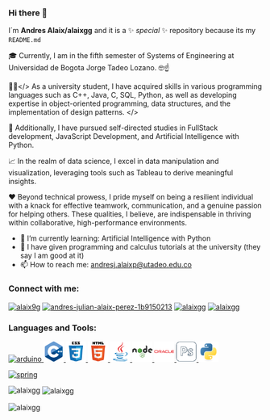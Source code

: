 ### Hi there 👋


I´m **Andres Alaix/alaixgg** and it is a ✨ _special_ ✨ repository because its my  `README.md`

🎓 Currently, I am in the fifth semester of Systems of Engineering at Universidad de Bogota Jorge Tadeo Lozano. 🤓☝️ 

👨‍💻</> As a university student, I have acquired skills in various programming languages such as C++, Java, C, SQL, Python, as well as developing expertise in object-oriented programming, data structures, and the implementation of design patterns. </> 

🧠 Additionally, I have pursued self-directed studies in FullStack development, JavaScript Development, and Artificial Intelligence with Python.  


📈 In the realm of data science, I excel in data manipulation and visualization, leveraging tools such as Tableau to derive meaningful insights.

❤️ Beyond technical prowess, I pride myself on being a resilient individual with a knack for effective teamwork, communication, and a genuine passion for helping others. These qualities, I believe, are indispensable in thriving within collaborative, high-performance environments.

- 🌱 I’m currently learning: Artificial Intelligence with Python
- 📖 I have given programming and calculus tutorials at the university (they say I am good at it)
- 📫 How to reach me: andresj.alaixp@utadeo.edu.co

<h3 align="left">Connect with me:</h3>
<p align="left">
<a href="https://twitter.com/alaix9g" target="blank"><img align="center" src="https://raw.githubusercontent.com/rahuldkjain/github-profile-readme-generator/master/src/images/icons/Social/twitter.svg" alt="alaix9g" height="30" width="40" /></a>
<a href="https://linkedin.com/in/andres-julian-alaix-perez-1b9150213" target="blank"><img align="center" src="https://raw.githubusercontent.com/rahuldkjain/github-profile-readme-generator/master/src/images/icons/Social/linked-in-alt.svg" alt="andres-julian-alaix-perez-1b9150213" height="30" width="40" /></a>
<a href="https://instagram.com/alaixgg" target="blank"><img align="center" src="https://raw.githubusercontent.com/rahuldkjain/github-profile-readme-generator/master/src/images/icons/Social/instagram.svg" alt="alaixgg" height="30" width="40" /></a>
<a href="https://discord.gg/alaixgg" target="blank"><img align="center" src="https://raw.githubusercontent.com/rahuldkjain/github-profile-readme-generator/master/src/images/icons/Social/discord.svg" alt="alaixgg" height="30" width="40" /></a>
</p>

<h3 align="left">Languages and Tools:</h3>
<p align="left"> <a href="https://www.arduino.cc/" target="_blank" rel="noreferrer"> <img src="https://cdn.worldvectorlogo.com/logos/arduino-1.svg" alt="arduino" width="40" height="40"/> </a> <a href="https://www.cprogramming.com/" target="_blank" rel="noreferrer"> <img src="https://raw.githubusercontent.com/devicons/devicon/master/icons/cplusplus/cplusplus-original.svg" alt="cplusplus" width="40" height="40"/> </a> <a href="https://www.w3schools.com/css/" target="_blank" rel="noreferrer"> <img src="https://raw.githubusercontent.com/devicons/devicon/master/icons/css3/css3-original-wordmark.svg" alt="css3" width="40" height="40"/> </a> <a href="https://www.w3.org/html/" target="_blank" rel="noreferrer"> <img src="https://raw.githubusercontent.com/devicons/devicon/master/icons/html5/html5-original-wordmark.svg" alt="html5" width="40" height="40"/> </a> <a href="https://www.java.com" target="_blank" rel="noreferrer"> <img src="https://raw.githubusercontent.com/devicons/devicon/master/icons/java/java-original.svg" alt="java" width="40" height="40"/> </a> <a href="https://nodejs.org" target="_blank" rel="noreferrer"> <img src="https://raw.githubusercontent.com/devicons/devicon/master/icons/nodejs/nodejs-original-wordmark.svg" alt="nodejs" width="40" height="40"/> </a> <a href="https://www.oracle.com/" target="_blank" rel="noreferrer"> <img src="https://raw.githubusercontent.com/devicons/devicon/master/icons/oracle/oracle-original.svg" alt="oracle" width="40" height="40"/> </a> <a href="https://www.photoshop.com/en" target="_blank" rel="noreferrer"> <img src="https://raw.githubusercontent.com/devicons/devicon/master/icons/photoshop/photoshop-line.svg" alt="photoshop" width="40" height="40"/> </a> <a href="https://www.python.org" target="_blank" rel="noreferrer"> <img src="https://raw.githubusercontent.com/devicons/devicon/master/icons/python/python-original.svg" alt="python" width="40" height="40"/> </a> </p>
</a> <a href="https://spring.io/" target="_blank" rel="noreferrer"> <img src="https://www.vectorlogo.zone/logos/springio/springio-icon.svg" alt="spring" width="40" height="40"/> </a> </p>

<p><img align="left" src="https://github-readme-stats.vercel.app/api/top-langs?username=alaixgg&show_icons=true&locale=en&layout=compact" alt="alaixgg" /></p>

<p>&nbsp;<img align="center" src="https://github-readme-stats.vercel.app/api?username=alaixgg&show_icons=true&locale=en" alt="alaixgg" /></p>

<p><img align="center" src="https://github-readme-streak-stats.herokuapp.com/?user=alaixgg&" alt="alaixgg" /></p>

